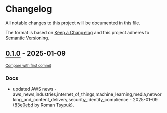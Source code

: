 # Changelog

All notable changes to this project will be documented in this file.

The format is based on [Keep a Changelog](http://keepachangelog.com/en/1.0.0/)
and this project adheres to [Semantic Versioning](http://semver.org/spec/v2.0.0.html).

<!-- insertion marker -->
## [0.1.0](https://github.com/tsypuk/aws-news/releases/tag/ver-2025-01-090.1.0) - 2025-01-09

<small>[Compare with first commit](https://github.com/tsypuk/aws-news/compare/5a71a28c484337890236e2d128979f517b780c46...ver-2025-01-09)</small>

### Docs

- updated AWS news - aws_news,industries,internet_of_things,machine_learning,media,networking_and_content_delivery,security_identity_complience - 2025-01-09 ([83e0ebd](https://github.com/tsypuk/aws-news/commit/83e0ebd4901126f05310cac8220a9b0559f50570) by Roman Tsypuk).

